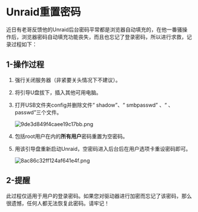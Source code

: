 # Unraid重置密码

近日有老哥反馈他的Unraid后台密码平常都是浏览器自动填充的，在他一番骚操作后，浏览器密码自动填充功能丧失，而且也忘记了登录密码，所以进行求救，记录过程如下：

##  1-操作过程

1. 强行关闭服务器（非紧要关头情况下不建议）。
2. 将引导U盘拔下，插入其他可用电脑。

3. 打开USB文件夹config并删除文件“ shadow”、“ smbpasswd” 、“ 、passwd”三个文件。

   ![9de3d849f4caee19c17bb.png](https://img.nas-u.top/file/9de3d849f4caee19c17bb.png)

4. 包括root用户在内的**所有用户**密码重置为空密码。

5. 用该引导盘重新启动Unraid，空密码进入后台后在用户选项卡重设密码即可。

   ![8ac86c32ff124af641e4f.png](https://img.nas-u.top/file/8ac86c32ff124af641e4f.png)

## 2-提醒

此过程仅适用于用户的登录密码。如果您对驱动器进行加密而忘记了该密码，那么很遗憾，任何人都无法恢复此密码。请牢记！
